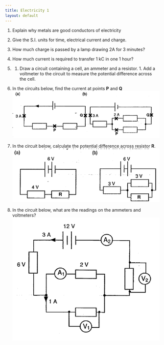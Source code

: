 ```yaml
---
title: Electricity 1
layout: default
---
```

1. Explain why metals are good conductors of electricity

1. Give the S.I. units for time, electrical current and charge.

1. How much charge is passed by a lamp drawing 2A for 3 minutes?

1. How much current is required to transfer 1 kC in one 1 hour?

1.    1. Draw a circuit containing a cell, an ammeter and a resistor.
	1. Add a voltmeter to the circuit to measure the potential difference across the cell.

1. In the circuits below, find the current at points **P** and **Q**
	![](img/circuit1.png)

1. In the circuit below, calculate the potential difference across resistor **R**.
	![](img/circuit2.png)

1. In the circuit below, what are the readings on the ammeters and voltmeters?
	![](img/circuit3.png)

